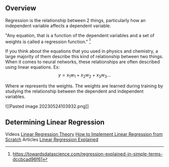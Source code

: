 
## Overview
Regression is the relationship between 2 things, particularly how an independent variable affects a dependent variable.

"Any equation, that is a function of the dependent variables and a set of weights is called a regression function." [^1]

If you think about the equations that you used in physics and chemistry, a large majority of them describe this kind of relationship between two things. When it comes to neural networks, these relationships are often described using linear equations.
Ex:
$$ y = x_1 w_1 + x_2 w_2 + x_3 w_3...$$

Where $w$ represents the weights. The weights are learned during training by studying the relationship between the dependent and independent variables.

![[Pasted image 20230524103932.png]]

## Determining Linear Regression
Videos
[Linear Regression Theory](https://www.youtube.com/watch?v=zPG4NjIkCjc)
[How to Implement Linear Regression from Scratch](https://www.youtube.com/watch?v=ltXSoduiVwY)
Articles
[Linear Regression Explained](https://towardsdatascience.com/regression-explained-in-simple-terms-dccbcad96f61)

[^1]: https://towardsdatascience.com/regression-explained-in-simple-terms-dccbcad96f61